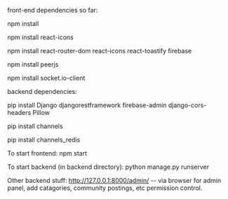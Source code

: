 front-end dependencies so far:

npm install

npm install react-icons

npm install react-router-dom react-icons react-toastify firebase

npm install peerjs

npm install socket.io-client


backend dependencies:

pip install Django djangorestframework firebase-admin django-cors-headers Pillow

pip install channels

pip install channels_redis


To start frontend:
npm start 

To start backend (in backend directory):
python manage.py runserver


Other backend stuff:
http://127.0.0.1:8000/admin/ -- via browser for admin panel, add catagories, community postings, etc permission control.

